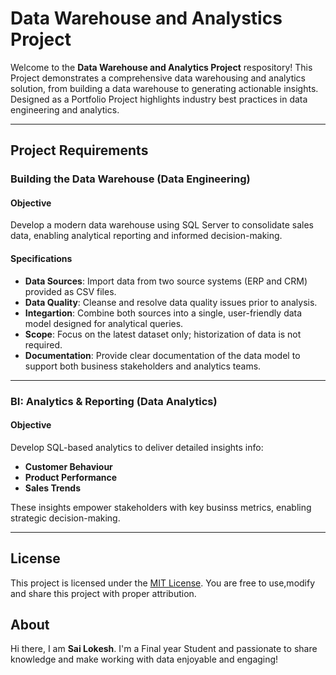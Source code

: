 # Data Warehouse and Analystics Project

Welcome to the **Data Warehouse and Analytics Project** respository! 
This Project demonstrates a comprehensive data warehousing and analytics solution, from building a data warehouse to generating actionable insights. Designed as a Portfolio Project highlights industry best practices in data engineering and analytics.

---

## Project Requirements

### Building the Data Warehouse (Data Engineering)

#### Objective
Develop a modern data warehouse using SQL Server to consolidate sales data, enabling analytical reporting and informed decision-making.

#### Specifications
- **Data Sources**: Import data from two source systems (ERP and CRM) provided as CSV files.
- **Data Quality**: Cleanse and resolve data quality issues prior to analysis.
- **Integartion**: Combine both sources into a single, user-friendly data model designed for analytical queries.
- **Scope**: Focus on the latest dataset only; historization of data is not required.
- **Documentation**: Provide clear documentation of the data model to support both business stakeholders and analytics teams.

---

### BI: Analytics & Reporting (Data Analytics)

#### Objective
Develop SQL-based analytics to deliver detailed insights info:
- **Customer Behaviour**
- **Product Performance**
- **Sales Trends**

These insights empower stakeholders with key businss metrics, enabling strategic decision-making.

---

## License

This project is licensed under the [MIT License](LICENSE). You are free to use,modify and share this project with proper attribution.

## About

Hi there, I am **Sai Lokesh**. I'm a Final year Student and passionate to share knowledge and make working with data enjoyable and engaging! 
